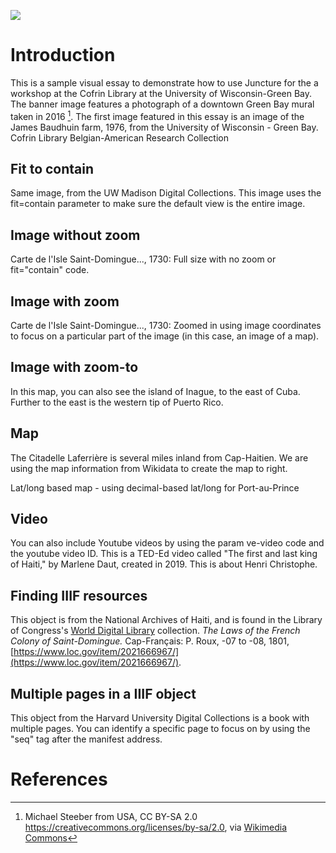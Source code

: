 <a href="https://juncture-digital.org"><img src="https://juncture-digital.org/images/ve-button.png"></a>

<param ve-config 
       title="UW Green Bay Cofrin Library 2022 Workshop"
       author="Ann Hanlon"
       banner="https://upload.wikimedia.org/wikipedia/commons/b/be/Downtown_Mural-_Green_Bay%2C_WI_-_Flickr_-_MichaelSteeber.jpg"
       layout="vertical">

<!-- Entities discussed throughout the essay are typically defined before the essay text and
     are thus available in all text.  Entity identifiers (QIDs) can be found in either
     Wikipedia or Wikidata (https://www.wikidata.org)> -->
<param ve-entity eid="Q47430"> <!-- Green Bay -->
<param ve-entity eid="Q2378091"> <!-- University of Wisconsin-Green Bay -->
<param ve-entity eid="Q178193"> <!-- steamboat -->


# Introduction

This is a sample visual essay to demonstrate how to use Juncture for the a workshop at the Cofrin Library at the University of Wisconsin-Green Bay. The banner image features a photograph of a downtown Green Bay mural taken in 2016 [^1]. The first image featured in this essay is an image of the James Baudhuin farm, 1976, from the University of Wisconsin - Green Bay. Cofrin Library Belgian-American Research Collection
<param ve-image 
       url="https://asset.library.wisc.edu/iiif/1711.dl%2FS5FOMADT6D5BH85/full/full/0/default.jpg">

       
## Fit to contain

Same image, from the UW Madison Digital Collections. This image uses the fit=contain parameter to make sure the default view is the entire image. 
<param ve-image fit="contain"
       manifest="https://asset.library.wisc.edu/iiif/1711.dl%2FS5FOMADT6D5BH85/full/full/0/default.jpg">

## Image without zoom

Carte de l'Isle Saint-Domingue..., 1730: Full size with no zoom or fit="contain" code.
<param ve-image  
       manifest="https://collections.lib.uwm.edu//digital/iiif-info/agdm/1435/manifest.json">
       
## Image with zoom
Carte de l'Isle Saint-Domingue..., 1730: Zoomed in using image coordinates to focus on a particular part of the image (in this case, an image of a map).
<param ve-image region="2135,1939,706,586"
       manifest="https://collections.lib.uwm.edu//digital/iiif-info/agdm/1435/manifest.json">
       
## Image with zoom-to
In this map, you can also see the island of <span data-click-image-zoomto="1496,1258,847,703">Inague</span>, to the east of Cuba. Further to the east is the western tip of <span data-click-image-zoomto="3145,1878,2107,1750">Puerto Rico</span>. 
<param ve-image  
       manifest="https://collections.lib.uwm.edu//digital/iiif-info/agdm/1435/manifest.json">

## Map

The Citadelle Laferrière is several miles inland from Cap-Haitien. We are using the map information from Wikidata to create the map to right.
<param ve-map center="Q206194">

Lat/long based map - using decimal-based lat/long for Port-au-Prince
<param ve-map center="18.5425, -72.338611" zoom="10">


## Video

You can also include Youtube videos by using the param ve-video code and the youtube video ID. This is a TED-Ed video called "The first and last king of Haiti," by Marlene Daut, created in 2019. This is about Henri Christophe.
<param ve-video id="q7lfSjjMNU8" title="The first and last king of Haiti">

## Finding IIIF resources

This object is from the National Archives of Haiti, and is found in the Library of Congress's [World Digital Library](https://www.loc.gov/collections/world-digital-library/about-this-collection/) collection. *The Laws of the French Colony of Saint-Domingue.* Cap-Français: P. Roux, -07 to -08, 1801, [https://www.loc.gov/item/2021666967/](https://www.loc.gov/item/2021666967/).
<param ve-image 
       manifest="https://www.loc.gov/item/2021666967/manifest.json">
       
## Multiple pages in a IIIF object

This object from the Harvard University Digital Collections is a book with multiple pages. You can identify a specific page to focus on by using the "seq" tag after the manifest address. 
<param ve-image 
       manifest="https://iiif.lib.harvard.edu/manifests/drs:492788288" seq="5">
       
       
# References

[^1]: Michael Steeber from USA, CC BY-SA 2.0 <https://creativecommons.org/licenses/by-sa/2.0>, via [Wikimedia Commons](https://commons.wikimedia.org/wiki/File:Downtown_Mural-_Green_Bay,_WI_-_Flickr_-_MichaelSteeber.jpg)
